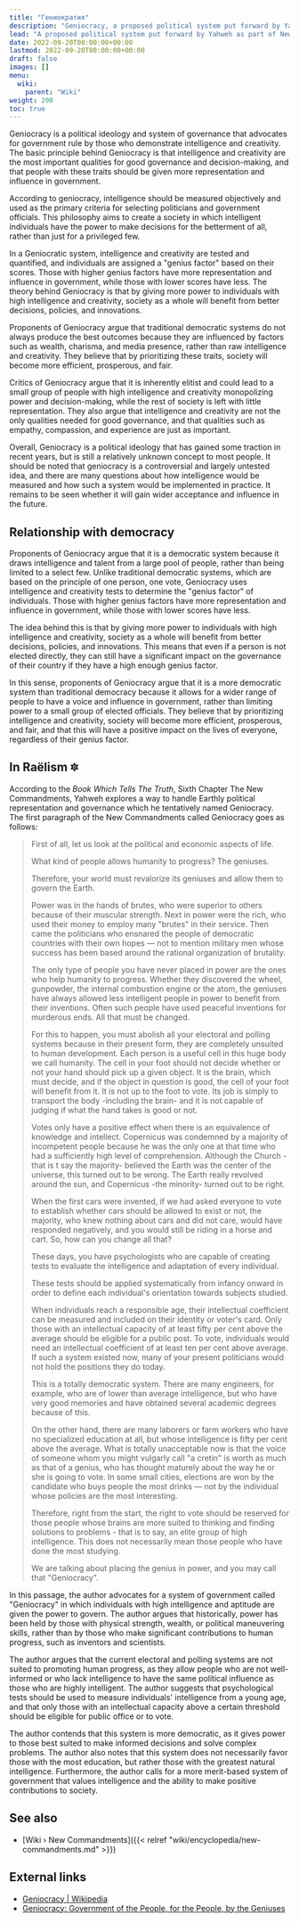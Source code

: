 ```yaml
---
title: "Гениократия"
description: "Geniocracy, a proposed political system put forward by Yahweh as part of New Commandments that elects intelligent individuals into political positions pooled from the entirety of humanity, therefore only acknowledging intelligence as an attribute of eligibility rather than wealth, class, strength or power."
lead: "A proposed political system put forward by Yahweh as part of New Commandments that elects intelligent individuals into political positions pooled from the entirety of humanity, therefore only acknowledging intelligence as an attribute of eligibility rather than wealth, class, strength or power."
date: 2022-09-20T00:00:00+00:00
lastmod: 2022-09-20T00:00:00+00:00
draft: false
images: []
menu:
  wiki:
    parent: "Wiki"
weight: 200
toc: true
---
```


Geniocracy is a political ideology and system of governance that advocates for government rule by those who demonstrate intelligence and creativity. The basic principle behind Geniocracy is that intelligence and creativity are the most important qualities for good governance and decision-making, and that people with these traits should be given more representation and influence in government.

According to geniocracy, intelligence should be measured objectively and used as the primary criteria for selecting politicians and government officials. This philosophy aims to create a society in which intelligent individuals have the power to make decisions for the betterment of all, rather than just for a privileged few.

In a Geniocratic system, intelligence and creativity are tested and quantified, and individuals are assigned a "genius factor" based on their scores. Those with higher genius factors have more representation and influence in government, while those with lower scores have less. The theory behind Geniocracy is that by giving more power to individuals with high intelligence and creativity, society as a whole will benefit from better decisions, policies, and innovations.

Proponents of Geniocracy argue that traditional democratic systems do not always produce the best outcomes because they are influenced by factors such as wealth, charisma, and media presence, rather than raw intelligence and creativity. They believe that by prioritizing these traits, society will become more efficient, prosperous, and fair.

Critics of Geniocracy argue that it is inherently elitist and could lead to a small group of people with high intelligence and creativity monopolizing power and decision-making, while the rest of society is left with little representation. They also argue that intelligence and creativity are not the only qualities needed for good governance, and that qualities such as empathy, compassion, and experience are just as important.

Overall, Geniocracy is a political ideology that has gained some traction in recent years, but is still a relatively unknown concept to most people. It should be noted that geniocracy is a controversial and largely untested idea, and there are many questions about how intelligence would be measured and how such a system would be implemented in practice. It remains to be seen whether it will gain wider acceptance and influence in the future.

## Relationship with democracy

Proponents of Geniocracy argue that it is a democratic system because it draws intelligence and talent from a large pool of people, rather than being limited to a select few. Unlike traditional democratic systems, which are based on the principle of one person, one vote, Geniocracy uses intelligence and creativity tests to determine the "genius factor" of individuals. Those with higher genius factors have more representation and influence in government, while those with lower scores have less.

The idea behind this is that by giving more power to individuals with high intelligence and creativity, society as a whole will benefit from better decisions, policies, and innovations. This means that even if a person is not elected directly, they can still have a significant impact on the governance of their country if they have a high enough genius factor.

In this sense, proponents of Geniocracy argue that it is a more democratic system than traditional democracy because it allows for a wider range of people to have a voice and influence in government, rather than limiting power to a small group of elected officials. They believe that by prioritizing intelligence and creativity, society will become more efficient, prosperous, and fair, and that this will have a positive impact on the lives of everyone, regardless of their genius factor.

## In Raëlism 🔯

According to the _Book Which Tells The Truth_, Sixth Chapter The New Commandments, Yahweh explores a way to handle Earthly political representation and governance which he tentatively named Geniocracy. The first paragraph of the New Commandments called Geniocracy goes as follows:

> First of all, let us look at the political and economic aspects of life.
>
> What kind of people allows humanity to progress? The geniuses.
>
> Therefore, your world must revalorize its geniuses and allow them to govern the Earth.
>
> Power was in the hands of brutes, who were superior to others because of their muscular strength. Next in power were the rich, who used their money to employ many "brutes" in their service. Then came the politicians who ensnared the people of democratic countries with their own hopes — not to mention military men whose success has been based around the rational organization of brutality.
>
> The only type of people you have never placed in power are the ones who help humanity to progress. Whether they discovered the wheel, gunpowder, the internal combustion engine or the atom, the geniuses have always allowed less intelligent people in power to benefit from their inventions. Often such people have used peaceful inventions for murderous ends. All that must be changed.
>
> For this to happen, you must abolish all your electoral and polling systems because in their present form, they are completely unsuited to human development. Each person is a useful cell in this huge body we call humanity. The cell in your foot should not decide whether or not your hand should pick up a given object. It is the brain, which must decide, and if the object in question is good, the cell of your foot will benefit from it. It is not up to the foot to vote. Its job is simply to transport the body -including the brain- and it is not capable of judging if what the hand takes is good or not.
>
> Votes only have a positive effect when there is an equivalence of knowledge and intellect. Copernicus was condemned by a majority of incompetent people because he was the only one at that time who had a sufficiently high level of comprehension. Although the Church -that is t say the majority- believed the Earth was the center of the universe, this turned out to be wrong. The Earth really revolved around the sun, and Copernicus -the minority- turned out to be right.
>
> When the first cars were invented, if we had asked everyone to vote to establish whether cars should be allowed to exist or not, the majority, who knew nothing about cars and did not care, would have responded negatively, and you would still be riding in a horse and cart. So, how can you change all that?
>
> These days, you have psychologists who are capable of creating tests to evaluate the intelligence and adaptation of every individual.
>
> These tests should be applied systematically from infancy onward in order to define each individual's orientation towards subjects studied.
>
> When individuals reach a responsible age, their intellectual coefficient can be measured and included on their identity or voter's card. Only those with an intellectual capacity of at least fifty per cent above the average should be eligible for a public post. To vote, individuals would need an intellectual coefficient of at least ten per cent above average. If such a system existed now, many of your present politicians would not hold the positions they do today.
>
> This is a totally democratic system. There are many engineers, for example, who are of lower than average intelligence, but who have very good memories and have obtained several academic degrees because of this.
>
> On the other hand, there are many laborers or farm workers who have no specialized education at all, but whose intelligence is fifty per cent above the average. What is totally unacceptable now is that the voice of someone whom you might vulgarly call "a cretin" is worth as much as that of a genius, who has thought maturely about the way he or she is going to vote. In some small cities, elections are won by the candidate who buys people the most drinks — not by the individual whose policies are the most interesting.
>
> Therefore, right from the start, the right to vote should be reserved for those people whose brains are more suited to thinking and finding solutions to problems - that is to say, an elite group of high intelligence. This does not necessarily mean those people who have done the most studying.
>
> We are talking about placing the genius in power, and you may call that "Geniocracy".

In this passage, the author advocates for a system of government called "Geniocracy" in which individuals with high intelligence and aptitude are given the power to govern. The author argues that historically, power has been held by those with physical strength, wealth, or political maneuvering skills, rather than by those who make significant contributions to human progress, such as inventors and scientists.

The author argues that the current electoral and polling systems are not suited to promoting human progress, as they allow people who are not well-informed or who lack intelligence to have the same political influence as those who are highly intelligent. The author suggests that psychological tests should be used to measure individuals' intelligence from a young age, and that only those with an intellectual capacity above a certain threshold should be eligible for public office or to vote.

The author contends that this system is more democratic, as it gives power to those best suited to make informed decisions and solve complex problems. The author also notes that this system does not necessarily favor those with the most education, but rather those with the greatest natural intelligence. Furthermore, the author calls for a more merit-based system of government that values intelligence and the ability to make positive contributions to society.

## See also

- [Wiki › New Commandments]({{< relref "wiki/encyclopedia/new-commandments.md" >}})

## External links

- [Geniocracy | Wikipedia](https://en.wikipedia.org/wiki/Geniocracy)
- [Geniocracy: Government of the People, for the People, by the Geniuses](http://www.geniocracy.org/)
